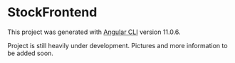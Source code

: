 # StockFrontend

This project was generated with [Angular CLI](https://github.com/angular/angular-cli) version 11.0.6.

Project is still heavily under development. Pictures and more information to be added soon.
